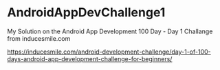 # AndroidAppDevChallenge1
My Solution on the Android App Development 100 Day - Day 1 Challange from inducesmile.com

https://inducesmile.com/android-development-challenge/day-1-of-100-days-android-app-development-challenge-for-beginners/
